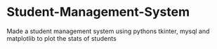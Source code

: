 # Student-Management-System
Made a student management system using pythons tkinter, mysql and matplotlib to plot the stats of students 
